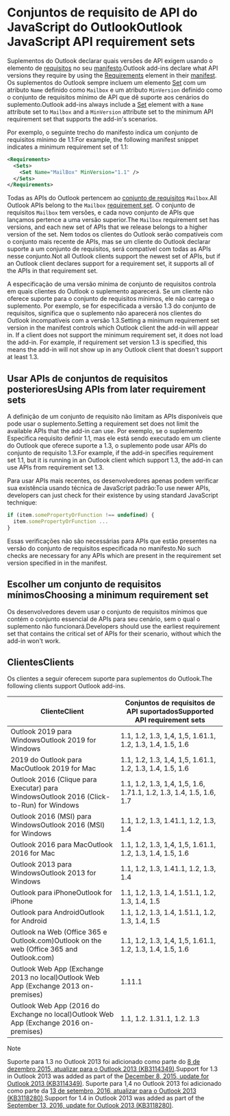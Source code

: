 # <a name="outlook-javascript-api-requirement-sets"></a><span data-ttu-id="90d7e-101">Conjuntos de requisito de API do JavaScript do Outlook</span><span class="sxs-lookup"><span data-stu-id="90d7e-101">Outlook JavaScript API requirement sets</span></span>

<span data-ttu-id="90d7e-102">Suplementos do Outlook declarar quais versões de API exigem usando o elemento de [requisitos](/javascript/office/manifest/requirements) no seu [manifesto](https://docs.microsoft.com/office/dev/add-ins/develop/add-in-manifests).</span><span class="sxs-lookup"><span data-stu-id="90d7e-102">Outlook add-ins declare what API versions they require by using the [Requirements](/javascript/office/manifest/requirements) element in their [manifest](https://docs.microsoft.com/office/dev/add-ins/develop/add-in-manifests).</span></span> <span data-ttu-id="90d7e-103">Os suplementos do Outlook sempre incluem um elemento [Set](/javascript/office/manifest/set) com um atributo `Name` definido como `Mailbox` e um atributo `MinVersion` definido como o conjunto de requisitos mínimo de API que dê suporte aos cenários do suplemento.</span><span class="sxs-lookup"><span data-stu-id="90d7e-103">Outlook add-ins always include a [Set](/javascript/office/manifest/set) element with a `Name` attribute set to `Mailbox` and a `MinVersion` attribute set to the minimum API requirement set that supports the add-in's scenarios.</span></span>

<span data-ttu-id="90d7e-104">Por exemplo, o seguinte trecho do manifesto indica um conjunto de requisitos mínimo de 1.1:</span><span class="sxs-lookup"><span data-stu-id="90d7e-104">For example, the following manifest snippet indicates a minimum requirement set of 1.1:</span></span>

```xml
<Requirements>
  <Sets>
    <Set Name="MailBox" MinVersion="1.1" />
  </Sets>
</Requirements>
```

<span data-ttu-id="90d7e-105">Todas as APIs do Outlook pertencem ao [conjunto de requisitos](https://docs.microsoft.com/office/dev/add-ins/develop/specify-office-hosts-and-api-requirements) `Mailbox`.</span><span class="sxs-lookup"><span data-stu-id="90d7e-105">All Outlook APIs belong to the `Mailbox` [requirement set](https://docs.microsoft.com/office/dev/add-ins/develop/specify-office-hosts-and-api-requirements).</span></span> <span data-ttu-id="90d7e-106">O conjunto de requisitos `Mailbox` tem versões, e cada novo conjunto de APIs que lançamos pertence a uma versão superior.</span><span class="sxs-lookup"><span data-stu-id="90d7e-106">The `Mailbox` requirement set has versions, and each new set of APIs that we release belongs to a higher version of the set.</span></span> <span data-ttu-id="90d7e-107">Nem todos os clientes do Outlook serão compatíveis com o conjunto mais recente de APIs, mas se um cliente do Outlook declarar suporte a um conjunto de requisitos, será compatível com todas as APIs nesse conjunto.</span><span class="sxs-lookup"><span data-stu-id="90d7e-107">Not all Outlook clients support the newest set of APIs, but if an Outlook client declares support for a requirement set, it supports all of the APIs in that requirement set.</span></span>

<span data-ttu-id="90d7e-p103">A especificação de uma versão mínima de conjunto de requisitos controla em quais clientes do Outlook o suplemento aparecerá. Se um cliente não oferece suporte para o conjunto de requisitos mínimos, ele não carrega o suplemento. Por exemplo, se for especificada a versão 1.3 do conjunto de requisitos, significa que o suplemento não aparecerá nos clientes do Outlook incompatíveis com a versão 1.3.</span><span class="sxs-lookup"><span data-stu-id="90d7e-p103">Setting a minimum requirement set version in the manifest controls which Outlook client the add-in will appear in. If a client does not support the minimum requirement set, it does not load the add-in. For example, if requirement set version 1.3 is specified, this means the add-in will not show up in any Outlook client that doesn't support at least 1.3.</span></span>

## <a name="using-apis-from-later-requirement-sets"></a><span data-ttu-id="90d7e-111">Usar APIs de conjuntos de requisitos posteriores</span><span class="sxs-lookup"><span data-stu-id="90d7e-111">Using APIs from later requirement sets</span></span>

<span data-ttu-id="90d7e-112">A definição de um conjunto de requisito não limitam as APIs disponíveis que pode usar o suplemento.</span><span class="sxs-lookup"><span data-stu-id="90d7e-112">Setting a requirement set does not limit the available APIs that the add-in can use.</span></span> <span data-ttu-id="90d7e-113">Por exemplo, se o suplemento Especifica requisito definir 1.1, mas ele está sendo executado em um cliente do Outlook que oferece suporte a 1.3, o suplemento pode usar APIs do conjunto de requisito 1.3.</span><span class="sxs-lookup"><span data-stu-id="90d7e-113">For example, if the add-in specifies requirement set 1.1, but it is running in an Outlook client which support 1.3, the add-in can use APIs from requirement set 1.3.</span></span>

<span data-ttu-id="90d7e-114">Para usar APIs mais recentes, os desenvolvedores apenas podem verificar sua existência usando técnica de JavaScript padrão:</span><span class="sxs-lookup"><span data-stu-id="90d7e-114">To use newer APIs, developers can just check for their existence by using standard JavaScript technique:</span></span>

```js
if (item.somePropertyOrFunction !== undefined) {
  item.somePropertyOrFunction ...
}
```

<span data-ttu-id="90d7e-115">Essas verificações não são necessárias para APIs que estão presentes na versão do conjunto de requisitos especificada no manifesto.</span><span class="sxs-lookup"><span data-stu-id="90d7e-115">No such checks are necessary for any APIs which are present in the requirement set version specified in in the manifest.</span></span>

## <a name="choosing-a-minimum-requirement-set"></a><span data-ttu-id="90d7e-116">Escolher um conjunto de requisitos mínimos</span><span class="sxs-lookup"><span data-stu-id="90d7e-116">Choosing a minimum requirement set</span></span>

<span data-ttu-id="90d7e-117">Os desenvolvedores devem usar o conjunto de requisitos mínimos que contém o conjunto essencial de APIs para seu cenário, sem o qual o suplemento não funcionará.</span><span class="sxs-lookup"><span data-stu-id="90d7e-117">Developers should use the earliest requirement set that contains the critical set of APIs for their scenario, without which the add-in won't work.</span></span>

## <a name="clients"></a><span data-ttu-id="90d7e-118">Clientes</span><span class="sxs-lookup"><span data-stu-id="90d7e-118">Clients</span></span>

<span data-ttu-id="90d7e-119">Os clientes a seguir oferecem suporte para suplementos do Outlook.</span><span class="sxs-lookup"><span data-stu-id="90d7e-119">The following clients support Outlook add-ins.</span></span>

| <span data-ttu-id="90d7e-120">Cliente</span><span class="sxs-lookup"><span data-stu-id="90d7e-120">Client</span></span> | <span data-ttu-id="90d7e-121">Conjuntos de requisitos de API suportados</span><span class="sxs-lookup"><span data-stu-id="90d7e-121">Supported API requirement sets</span></span> |
| --- | --- |
| <span data-ttu-id="90d7e-122">Outlook 2019 para Windows</span><span class="sxs-lookup"><span data-stu-id="90d7e-122">Outlook 2019 for Windows</span></span> | <span data-ttu-id="90d7e-123">1.1, 1.2, 1.3, 1,4, 1,5, 1.6</span><span class="sxs-lookup"><span data-stu-id="90d7e-123">1.1, 1.2, 1.3, 1.4, 1.5, 1.6</span></span> |
| <span data-ttu-id="90d7e-124">2019 do Outlook para Mac</span><span class="sxs-lookup"><span data-stu-id="90d7e-124">Outlook 2019 for Mac</span></span> | <span data-ttu-id="90d7e-125">1.1, 1.2, 1.3, 1,4, 1,5, 1.6</span><span class="sxs-lookup"><span data-stu-id="90d7e-125">1.1, 1.2, 1.3, 1.4, 1.5, 1.6</span></span> |
| <span data-ttu-id="90d7e-126">Outlook 2016 (Clique para Executar) para Windows</span><span class="sxs-lookup"><span data-stu-id="90d7e-126">Outlook 2016 (Click-to-Run) for Windows</span></span> | <span data-ttu-id="90d7e-127">1.1, 1.2, 1.3, 1,4, 1,5, 1.6, 1.7</span><span class="sxs-lookup"><span data-stu-id="90d7e-127">1.1, 1.2, 1.3, 1.4, 1.5, 1.6, 1.7</span></span> |
| <span data-ttu-id="90d7e-128">Outlook 2016 (MSI) para Windows</span><span class="sxs-lookup"><span data-stu-id="90d7e-128">Outlook 2016 (MSI) for Windows</span></span> | <span data-ttu-id="90d7e-129">1.1, 1.2, 1.3, 1.4</span><span class="sxs-lookup"><span data-stu-id="90d7e-129">1.1, 1.2, 1.3, 1.4</span></span> |
| <span data-ttu-id="90d7e-130">Outlook 2016 para Mac</span><span class="sxs-lookup"><span data-stu-id="90d7e-130">Outlook 2016 for Mac</span></span> | <span data-ttu-id="90d7e-131">1.1, 1.2, 1.3, 1,4, 1,5, 1.6</span><span class="sxs-lookup"><span data-stu-id="90d7e-131">1.1, 1.2, 1.3, 1.4, 1.5, 1.6</span></span> |
| <span data-ttu-id="90d7e-132">Outlook 2013 para Windows</span><span class="sxs-lookup"><span data-stu-id="90d7e-132">Outlook 2013 for Windows</span></span> | <span data-ttu-id="90d7e-133">1.1, 1.2, 1.3, 1.4</span><span class="sxs-lookup"><span data-stu-id="90d7e-133">1.1, 1.2, 1.3, 1.4</span></span> |
| <span data-ttu-id="90d7e-134">Outlook para iPhone</span><span class="sxs-lookup"><span data-stu-id="90d7e-134">Outlook for iPhone</span></span> | <span data-ttu-id="90d7e-135">1.1, 1.2, 1.3, 1.4, 1.5</span><span class="sxs-lookup"><span data-stu-id="90d7e-135">1.1, 1.2, 1.3, 1.4, 1.5</span></span> |
| <span data-ttu-id="90d7e-136">Outlook para Android</span><span class="sxs-lookup"><span data-stu-id="90d7e-136">Outlook for Android</span></span> | <span data-ttu-id="90d7e-137">1.1, 1.2, 1.3, 1.4, 1.5</span><span class="sxs-lookup"><span data-stu-id="90d7e-137">1.1, 1.2, 1.3, 1.4, 1.5</span></span> |
| <span data-ttu-id="90d7e-138">Outlook na Web (Office 365 e Outlook.com)</span><span class="sxs-lookup"><span data-stu-id="90d7e-138">Outlook on the web (Office 365 and Outlook.com)</span></span> | <span data-ttu-id="90d7e-139">1.1, 1.2, 1.3, 1,4, 1,5, 1.6</span><span class="sxs-lookup"><span data-stu-id="90d7e-139">1.1, 1.2, 1.3, 1.4, 1.5, 1.6</span></span> |
| <span data-ttu-id="90d7e-140">Outlook Web App (Exchange 2013 no local)</span><span class="sxs-lookup"><span data-stu-id="90d7e-140">Outlook Web App (Exchange 2013 on-premises)</span></span> | <span data-ttu-id="90d7e-141">1.1</span><span class="sxs-lookup"><span data-stu-id="90d7e-141">1.1</span></span> |
| <span data-ttu-id="90d7e-142">Outlook Web App (2016 do Exchange no local)</span><span class="sxs-lookup"><span data-stu-id="90d7e-142">Outlook Web App (Exchange 2016 on-premises)</span></span> | <span data-ttu-id="90d7e-p105">1.1, 1.2. 1.3</span><span class="sxs-lookup"><span data-stu-id="90d7e-p105">1.1, 1.2. 1.3</span></span> |

> [!NOTE]
> <span data-ttu-id="90d7e-145">Suporte para 1.3 no Outlook 2013 foi adicionado como parte do [8 de dezembro 2015, atualizar para o Outlook 2013 (KB3114349)](https://support.microsoft.com/kb/3114349).</span><span class="sxs-lookup"><span data-stu-id="90d7e-145">Support for 1.3 in Outlook 2013 was added as part of the [December 8, 2015, update for Outlook 2013 (KB3114349)](https://support.microsoft.com/kb/3114349).</span></span> <span data-ttu-id="90d7e-146">Suporte para 1,4 no Outlook 2013 foi adicionado como parte da [13 de setembro, 2016, atualizar para o Outlook 2013 (KB3118280)](https://support.microsoft.com/help/3118280).</span><span class="sxs-lookup"><span data-stu-id="90d7e-146">Support for 1.4 in Outlook 2013 was added as part of the [September 13, 2016, update for Outlook 2013 (KB3118280)](https://support.microsoft.com/help/3118280).</span></span>
